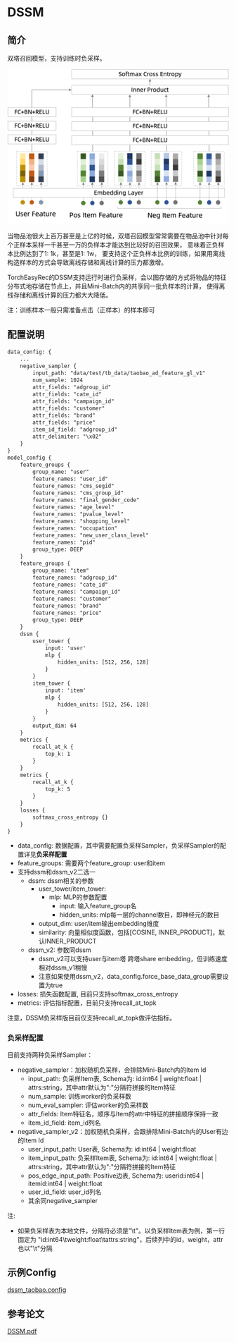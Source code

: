 # DSSM

## 简介

双塔召回模型，支持训练时负采样。

![dssm](../../images/models/dssm_neg_sampler.png)

当物品池很大上百万甚至是上亿的时候，双塔召回模型常常需要在物品池中针对每个正样本采样一千甚至一万的负样本才能达到比较好的召回效果，
意味着正负样本比例达到了1: 1k，甚至是1: 1w， 要支持这个正负样本比例的训练，如果用离线构造样本的方式会导致离线存储和离线计算的压力都激增。

TorchEasyRec的DSSM支持运行时进行负采样，会以图存储的方式将物品的特征分布式地存储在节点上，并且Mini-Batch内的共享同一批负样本的计算，
使得离线存储和离线计算的压力都大大降低。

注：训练样本一般只需准备点击（正样本）的样本即可

## 配置说明

```
data_config: {
    ...
    negative_sampler {
        input_path: "data/test/tb_data/taobao_ad_feature_gl_v1"
        num_sample: 1024
        attr_fields: "adgroup_id"
        attr_fields: "cate_id"
        attr_fields: "campaign_id"
        attr_fields: "customer"
        attr_fields: "brand"
        attr_fields: "price"
        item_id_field: "adgroup_id"
        attr_delimiter: "\x02"
    }
}
model_config {
    feature_groups {
        group_name: "user"
        feature_names: "user_id"
        feature_names: "cms_segid"
        feature_names: "cms_group_id"
        feature_names: "final_gender_code"
        feature_names: "age_level"
        feature_names: "pvalue_level"
        feature_names: "shopping_level"
        feature_names: "occupation"
        feature_names: "new_user_class_level"
        feature_names: "pid"
        group_type: DEEP
    }
    feature_groups {
        group_name: "item"
        feature_names: "adgroup_id"
        feature_names: "cate_id"
        feature_names: "campaign_id"
        feature_names: "customer"
        feature_names: "brand"
        feature_names: "price"
        group_type: DEEP
    }
    dssm {
        user_tower {
            input: 'user'
            mlp {
                hidden_units: [512, 256, 128]
            }
        }
        item_tower {
            input: 'item'
            mlp {
                hidden_units: [512, 256, 128]
            }
        }
        output_dim: 64
    }
    metrics {
        recall_at_k {
            top_k: 1
        }
    }
    metrics {
        recall_at_k {
            top_k: 5
        }
    }
    losses {
        softmax_cross_entropy {}
    }
}
```

- data_config: 数据配置，其中需要配置负采样Sampler，负采样Sampler的配置详见**负采样配置**
- feature_groups: 需要两个feature_group: user和item
- 支持dssm和dssm_v2二选一
  - dssm: dssm相关的参数
    - user_tower/item_tower:
      - mlp: MLP的参数配置
        - input: 输入feature_group名
        - hidden_units: mlp每一层的channel数目，即神经元的数目
    - output_dim: user/item输出embedding维度
    - similarity: 向量相似度函数，包括\[COSINE, INNER_PRODUCT\]，默认INNER_PRODUCT
  - dssm_v2: 参数同dssm
    - dssm_v2可以支持user与item塔 跨塔share embedding，但训练速度相对dssm_v1稍慢
    - 注意如果使用dssm_v2，data_config.force_base_data_group需要设置为true
- losses: 损失函数配置, 目前只支持softmax_cross_entropy
- metrics: 评估指标配置，目前只支持recall_at_topk

注意，DSSM负采样版目前仅支持recall_at_topk做评估指标。

### 负采样配置

目前支持两种负采样Sampler：

- negative_sampler：加权随机负采样，会排除Mini-Batch内的Item Id
  - input_path: 负采样Item表, Schema为: id:int64 | weight:float | attrs:string，其中attr默认为":"分隔符拼接的Item特征
  - num_sample: 训练worker的负采样数
  - num_eval_sampler: 评估worker的负采样数
  - attr_fields: Item特征名，顺序与Item的attr中特征的拼接顺序保持一致
  - item_id_field: item_id列名
- negative_sampler_v2：加权随机负采样，会跟排除Mini-Batch内的User有边的Item Id
  - user_input_path: User表, Schema为: id:int64 | weight:float
  - item_input_path: 负采样Item表, Schema为: id:int64 | weight:float | attrs:string，其中attr默认为":"分隔符拼接的Item特征
  - pos_edge_input_path: Positive边表, Schema为: userid:int64 | itemid:int64 | weight:float
  - user_id_field: user_id列名
  - 其余同negative_sampler

注:

- 如果负采样表为本地文件，分隔符必须是"\\t"。以负采样Item表为例，第一行固定为 "id:int64\\tweight:float\\tattrs:string"，后续列中的id，weight，attr也以"\\t"分隔

## 示例Config

[dssm_taobao.config](https://tzrec.oss-cn-beijing.aliyuncs.com/config/models/dssm_taobao.config)

## 参考论文

[DSSM.pdf](https://www.microsoft.com/en-us/research/wp-content/uploads/2016/02/cikm2013_DSSM_fullversion.pdf)
